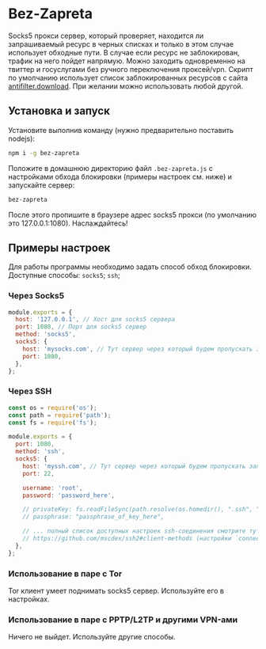 # Bez-Zapreta

Socks5 прокси сервер, который проверяет, находится ли запрашиваемый ресурс в черных списках и только в этом случае использует обходные пути.
В случае если ресурс не заблокирован, трафик на него пойдет напрямую. Можно заходить одновременно на твиттер и госуслугами без ручного
переключения проксей/vpn. Скрипт по умолчанию использует список заблокированных ресурсов с сайта [antifilter.download](https://antifilter.download/).
При желании можно использовать любой другой.

## Установка и запуск

Установите выполнив команду (нужно предварительно поставить nodejs):

```sh
npm i -g bez-zapreta
```

Положите в домашнюю директорию файл `.bez-zapreta.js` с настройками обхода блокировки (примеры настроек см. ниже) и запускайте сервер:

```sh
bez-zapreta
```

После этого пропишите в браузере адрес socks5 прокси (по умолчанию это 127.0.0.1:1080). Наслаждайтесь!

## Примеры настроек

Для работы программы необходимо задать способ обход блокировки. Доступные способы: `socks5`; `ssh`;

### Через Socks5

```javascript
module.exports = {
  host: '127.0.0.1', // Хост для socks5 сервера
  port: 1080, // Порт для socks5 сервер
  method: 'socks5',
  socks5: {
    host: 'mysocks.com', // Тут сервер через который будем пропускать запросы на заблокированные ресурсы
    port: 1080,
  },
};
```

### Через SSH

```javascript
const os = require('os');
const path = require('path');
const fs = require('fs');

module.exports = {
  port: 1080,
  method: 'ssh',
  socks5: {
    host: 'myssh.com', // Тут сервер через который будем пропускать запросы на заблокированные ресурсы
    port: 22,

    username: 'root',
    password: 'password_here',

    // privateKey: fs.readFileSync(path.resolve(os.homedir(), ".ssh", "id_rsa")),
    // passphrase: "passphrase_of_key_here",

    // ... полный список доступных настроек ssh-соединения смотрите тут:
    // https://github.com/mscdex/ssh2#client-methods (настройки `connect`)
  },
};
```

### Использование в паре с Tor

Tor клиент умеет поднимать socks5 сервер. Используйте его в настройках.

### Использование в паре с PPTP/L2TP и другими VPN-ами

Ничего не выйдет. Используйте другие способы.
